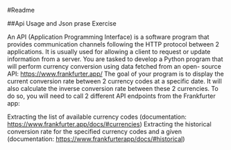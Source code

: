 #Readme

##Api Usage and Json prase Exercise 

An API (Application Programming Interface) is a software program that provides communication channels
following the HTTP protocol between 2 applications. It is usually used for allowing a client to request or update
information from a server.
You are tasked to develop a Python program that will perform currency conversion using data fetched from an open-
source API: https://www.frankfurter.app/
The goal of your program is to display the current conversion rate between 2 currency codes at a specific date. It
will also calculate the inverse conversion rate between these 2 currencies.
To do so, you will need to call 2 different API endpoints from the Frankfurter app:

Extracting the list of available currency codes (documentation:
https://www.frankfurter.app/docs/#currencies)
Extracting the historical conversion rate for the specified currency codes and a given (documentation:
https://www.frankfurterapp/docs/#historical)

